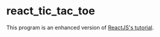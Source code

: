 # react_tic_tac_toe

This program is an enhanced version of [ReactJS's tutorial](https://reactjs.org/tutorial/tutorial.html).